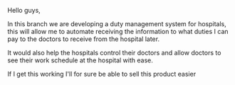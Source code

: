 Hello guys,

In this branch we are developing a duty management system for hospitals, this will allow me to automate receiving the information to what duties I can pay to the doctors to receive from the hospital later.

It would also help the hospitals control their doctors and allow doctors to see their work schedule at the hospital with ease.

If I get this working I'll for sure be able to sell this product easier